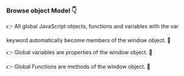 ### Browse object Model 👇

👉 All global JavaScript objects, functions and variables with the var

keyword automatically become members of the window object. 🚀

👉 Global variables are properties of the window object. 🚀

👉 Global Functions are methods of the window object. 🚀